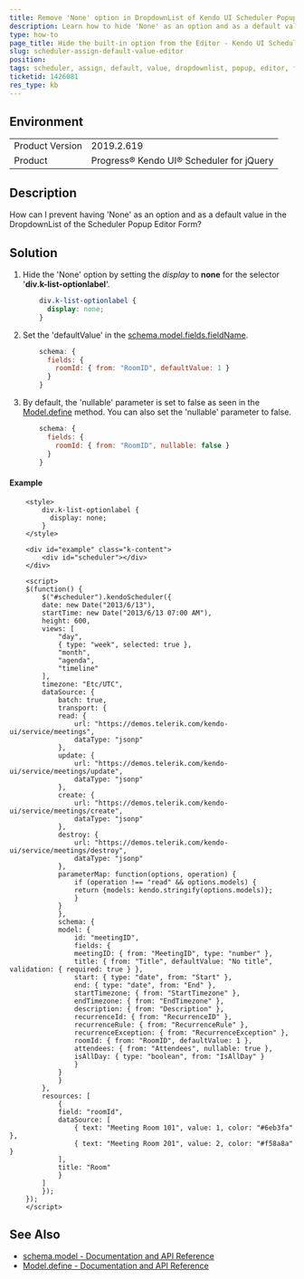 ```yaml
---
title: Remove 'None' option in DropdownList of Kendo UI Scheduler Popup Editor
description: Learn how to hide 'None' as an option and as a default value in the DropdownList of the Popup Editor Form in the Kendo UI Scheduler.
type: how-to
page_title: Hide the built-in option from the Editor - Kendo UI Scheduler 
slug: scheduler-assign-default-value-editor
position: 
tags: scheduler, assign, default, value, dropdownlist, popup, editor, form, none, remove, hide, nullable, defaultvalue, schema, model
ticketid: 1426081
res_type: kb
---
```


## Environment
<table>
	<tbody>
		<tr>
			<td>Product Version</td>
			<td>2019.2.619</td>
		</tr>
		<tr>
			<td>Product</td>
			<td>Progress® Kendo UI® Scheduler for jQuery</td>
		</tr>
	</tbody>
</table>

## Description

How can I prevent having 'None' as an option and as a default value in the DropdownList of the Scheduler Popup Editor Form?

## Solution

1. Hide the 'None' option by setting the *display* to **none** for the selector '**div.k-list-optionlabel**'.

	```css
		div.k-list-optionlabel {
		  display: none;
		}
	```

1. Set the 'defaultValue' in the [schema.model.fields.fieldName](https://docs.telerik.com/kendo-ui/api/javascript/data/datasource/configuration/schema#schemamodel).

	```javascript
		schema: {
		  fields: {
		    roomId: { from: "RoomID", defaultValue: 1 }
		  }
		}
	```


1. By default, the 'nullable' parameter is set to false as seen in the [Model.define](https://docs.telerik.com/kendo-ui/api/javascript/data/model/methods/define) method. You can also set the 'nullable' parameter to false.

	```javascript
		schema: {
		  fields: {
		    roomId: { from: "RoomID", nullable: false }
		  }
		}
	```
#### Example

```dojo
	<style>
	    div.k-list-optionlabel {
	      display: none;
	    }
	</style>

	<div id="example" class="k-content">
	    <div id="scheduler"></div>
	</div>

	<script>
	$(function() {
	    $("#scheduler").kendoScheduler({
		date: new Date("2013/6/13"),
		startTime: new Date("2013/6/13 07:00 AM"),
		height: 600,
		views: [
		    "day",
		    { type: "week", selected: true },
		    "month",
		    "agenda",
		    "timeline"
		],
		timezone: "Etc/UTC",
		dataSource: {
		    batch: true,
		    transport: {
			read: {
			    url: "https://demos.telerik.com/kendo-ui/service/meetings",
			    dataType: "jsonp"
			},
			update: {
			    url: "https://demos.telerik.com/kendo-ui/service/meetings/update",
			    dataType: "jsonp"
			},
			create: {
			    url: "https://demos.telerik.com/kendo-ui/service/meetings/create",
			    dataType: "jsonp"
			},
			destroy: {
			    url: "https://demos.telerik.com/kendo-ui/service/meetings/destroy",
			    dataType: "jsonp"
			},
			parameterMap: function(options, operation) {
			    if (operation !== "read" && options.models) {
				return {models: kendo.stringify(options.models)};
			    }
			}
		    },
		    schema: {
			model: {
			    id: "meetingID",
			    fields: {
				meetingID: { from: "MeetingID", type: "number" },
				title: { from: "Title", defaultValue: "No title", validation: { required: true } },
				start: { type: "date", from: "Start" },
				end: { type: "date", from: "End" },
				startTimezone: { from: "StartTimezone" },
				endTimezone: { from: "EndTimezone" },
				description: { from: "Description" },
				recurrenceId: { from: "RecurrenceID" },
				recurrenceRule: { from: "RecurrenceRule" },
				recurrenceException: { from: "RecurrenceException" },
				roomId: { from: "RoomID", defaultValue: 1 },
				attendees: { from: "Attendees", nullable: true },
				isAllDay: { type: "boolean", from: "IsAllDay" }
			    }
			}
		    }
		},
		resources: [
		    {
			field: "roomId",
			dataSource: [
			    { text: "Meeting Room 101", value: 1, color: "#6eb3fa" },
			    { text: "Meeting Room 201", value: 2, color: "#f58a8a" }
			],
			title: "Room"
		    }
		] 
	    });
	});
	</script>
```

## See Also

- [schema.model - Documentation and API Reference](https://docs.telerik.com/kendo-ui/api/javascript/data/datasource/configuration/schema#schemamodel)
- [Model.define - Documentation and API Reference](https://docs.telerik.com/kendo-ui/api/javascript/data/model/methods/define)
